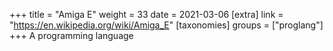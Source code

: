 +++
title = "Amiga E"
weight = 33
date = 2021-03-06
[extra]
link = "https://en.wikipedia.org/wiki/Amiga_E"
[taxonomies]
groups = ["proglang"]
+++
A programming language

